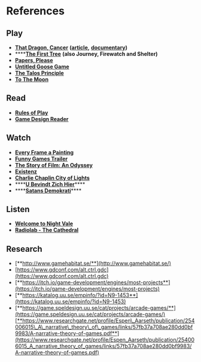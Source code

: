 # References

## Play

* [**That Dragon, Cancer**](http://www.thatdragoncancer.com/) **\(**[**article**](https://www.wired.com/2016/01/that-dragon-cancer/)**,** [**documentary**](http://www.thankyouforplayingfilm.com/)**\)**
* \*\*\*\*[**The First Tree**](https://store.steampowered.com/app/555150/The_First_Tree/) **\(also Journey, Firewatch and Shelter\)**
* [**Papers, Please**](https://papersplea.se/)
* [**Untitled Goose Game**](https://goose.game/)
* [**The Talos Principle**](https://store.steampowered.com/app/257510/The_Talos_Principle/)
* [**To The Moon**](https://store.steampowered.com/app/206440/To_the_Moon/)

## Read

* [**Rules of Play**](https://en.wikipedia.org/wiki/Rules_of_Play)
* [**Game Design Reader**](https://www.adlibris.com/se/e-bok/game-design-reader-9780262303170)

## Watch

* [**Every Frame a Painting**](https://www.youtube.com/user/everyframeapainting)
* [**Funny Games Trailer**](https://www.youtube.com/watch?v=_3o49aoh8t8&t=41s)
* [**The Story of Film: An Odyssey**](https://www.imdb.com/title/tt2044056/)
* [**Existenz**](https://youtu.be/IEuykd38iNE)
* [**Charlie Chaplin City of Lights**](https://www.youtube.com/watch?v=TkF1we_DeCQ)
* \*\*\*\*[**U Bevindt Zich Hier**](https://vimeo.com/62416902)\*\*\*\*
* \*\*\*\*[**Satans Demokrati**](https://www.youtube.com/watch?v=U49Gm0K-dds)\*\*\*\*

## Listen

* [**Welcome to Night Vale**](https://podcasts.apple.com/us/podcast/welcome-to-night-vale/id536258179?mt=2)
* [**Radiolab - The Cathedral**](https://www.wnycstudios.org/podcasts/radiolab/articles/cathedral)

## Research

* [**http://www.gamehabitat.se/**](http://www.gamehabitat.se/)
* [https://www.gdconf.com/alt.ctrl.gdc](https://www.gdconf.com/alt.ctrl.gdc)
* [**https://itch.io/game-development/engines/most-projects**](https://itch.io/game-development/engines/most-projects)
* [**https://katalog.uu.se/empinfo/?id=N9-1453**](https://katalog.uu.se/empinfo/?id=N9-1453)
* [**https://game.speldesign.uu.se/cat/projects/arcade-games/**](https://game.speldesign.uu.se/cat/projects/arcade-games/)[**https://www.researchgate.net/profile/Espen\_Aarseth/publication/254006015\_A\_narrative\_theory\_of\_games/links/57fb37a708ae280dd0bf9983/A-narrative-theory-of-games.pdf**](https://www.researchgate.net/profile/Espen_Aarseth/publication/254006015_A_narrative_theory_of_games/links/57fb37a708ae280dd0bf9983/A-narrative-theory-of-games.pdf)

